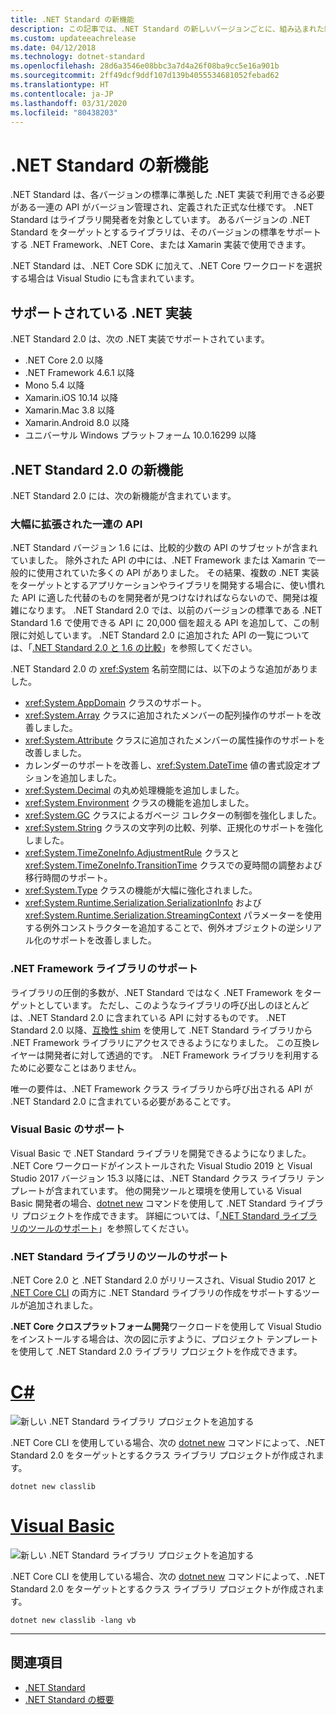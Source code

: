 ```yaml
---
title: .NET Standard の新機能
description: この記事では、.NET Standard の新しいバージョンごとに、組み込まれた新機能と機能強化をまとめます。
ms.custom: updateeachrelease
ms.date: 04/12/2018
ms.technology: dotnet-standard
ms.openlocfilehash: 28d6a3546e08bbc3a7d4a26f08ba9cc5e16a901b
ms.sourcegitcommit: 2ff49dcf9ddf107d139b4055534681052febad62
ms.translationtype: HT
ms.contentlocale: ja-JP
ms.lasthandoff: 03/31/2020
ms.locfileid: "80438203"
---
```

# <a name="whats-new-in-net-standard"></a>.NET Standard の新機能

.NET Standard は、各バージョンの標準に準拠した .NET 実装で利用できる必要がある一連の API がバージョン管理され、定義された正式な仕様です。 .NET Standard はライブラリ開発者を対象としています。 あるバージョンの .NET Standard をターゲットとするライブラリは、そのバージョンの標準をサポートする .NET Framework、.NET Core、または Xamarin 実装で使用できます。

.NET Standard は、.NET Core SDK に加えて、.NET Core ワークロードを選択する場合は Visual Studio にも含まれています。

## <a name="supported-net-implementations"></a>サポートされている .NET 実装

.NET Standard 2.0 は、次の .NET 実装でサポートされています。

- .NET Core 2.0 以降
- .NET Framework 4.6.1 以降
- Mono 5.4 以降
- Xamarin.iOS 10.14 以降
- Xamarin.Mac 3.8 以降
- Xamarin.Android 8.0 以降
- ユニバーサル Windows プラットフォーム 10.0.16299 以降

## <a name="whats-new-in-net-standard-20"></a>.NET Standard 2.0 の新機能

.NET Standard 2.0 には、次の新機能が含まれています。

### <a name="a-vastly-expanded-set-of-apis"></a>大幅に拡張された一連の API

.NET Standard バージョン 1.6 には、比較的少数の API のサブセットが含まれていました。 除外された API の中には、.NET Framework または Xamarin で一般的に使用されていた多くの API がありました。 その結果、複数の .NET 実装をターゲットとするアプリケーションやライブラリを開発する場合に、使い慣れた API に適した代替のものを開発者が見つけなければならないので、開発は複雑になります。 .NET Standard 2.0 では、以前のバージョンの標準である .NET Standard 1.6 で使用できる API に 20,000 個を超える API を追加して、この制限に対処しています。 .NET Standard 2.0 に追加された API の一覧については、「[.NET Standard 2.0 と 1.6 の比較](https://raw.githubusercontent.com/dotnet/standard/master/docs/versions/netstandard2.0_diff.md)」を参照してください。

.NET Standard 2.0 の <xref:System> 名前空間には、以下のような追加がありました。

- <xref:System.AppDomain> クラスのサポート。
- <xref:System.Array> クラスに追加されたメンバーの配列操作のサポートを改善しました。
- <xref:System.Attribute> クラスに追加されたメンバーの属性操作のサポートを改善しました。
- カレンダーのサポートを改善し、<xref:System.DateTime> 値の書式設定オプションを追加しました。
- <xref:System.Decimal> の丸め処理機能を追加しました。
- <xref:System.Environment> クラスの機能を追加しました。
- <xref:System.GC> クラスによるガベージ コレクターの制御を強化しました。
- <xref:System.String> クラスの文字列の比較、列挙、正規化のサポートを強化しました。
- <xref:System.TimeZoneInfo.AdjustmentRule> クラスと <xref:System.TimeZoneInfo.TransitionTime> クラスでの夏時間の調整および移行時間のサポート。
- <xref:System.Type> クラスの機能が大幅に強化されました。
- <xref:System.Runtime.Serialization.SerializationInfo> および <xref:System.Runtime.Serialization.StreamingContext> パラメーターを使用する例外コンストラクターを追加することで、例外オブジェクトの逆シリアル化のサポートを改善しました。

### <a name="support-for-net-framework-libraries"></a>.NET Framework ライブラリのサポート

ライブラリの圧倒的多数が、.NET Standard ではなく .NET Framework をターゲットとしています。 ただし、このようなライブラリの呼び出しのほとんどは、.NET Standard 2.0 に含まれている API に対するものです。 .NET Standard 2.0 以降、[互換性 shim](https://github.com/dotnet/standard/blob/master/docs/planning/netstandard-2.0/README.md#assembly-unification) を使用して .NET Standard ライブラリから .NET Framework ライブラリにアクセスできるようになりました。 この互換レイヤーは開発者に対して透過的です。 .NET Framework ライブラリを利用するために必要なことはありません。

唯一の要件は、.NET Framework クラス ライブラリから呼び出される API が .NET Standard 2.0 に含まれている必要があることです。

### <a name="support-for-visual-basic"></a>Visual Basic のサポート

Visual Basic で .NET Standard ライブラリを開発できるようになりました。 .NET Core ワークロードがインストールされた Visual Studio 2019 と Visual Studio 2017 バージョン 15.3 以降には、.NET Standard クラス ライブラリ テンプレートが含まれています。 他の開発ツールと環境を使用している Visual Basic 開発者の場合、[dotnet new](../../core/tools/dotnet-new.md) コマンドを使用して .NET Standard ライブラリ プロジェクトを作成できます。 詳細については、「[.NET Standard ライブラリのツールのサポート](#tooling-support-for-net-standard-libraries)」を参照してください。

### <a name="tooling-support-for-net-standard-libraries"></a>.NET Standard ライブラリのツールのサポート

.NET Core 2.0 と .NET Standard 2.0 がリリースされ、Visual Studio 2017 と [.NET Core CLI](../../core/tools/index.md) の両方に .NET Standard ライブラリの作成をサポートするツールが追加されました。

**.NET Core クロスプラットフォーム開発**ワークロードを使用して Visual Studio をインストールする場合は、次の図に示すように、プロジェクト テンプレートを使用して .NET Standard 2.0 ライブラリ プロジェクトを作成できます。

<!-- markdownlint-disable MD025 -->

# <a name="c"></a>[C#](#tab/csharp)

![新しい .NET Standard ライブラリ プロジェクトを追加する](./media/std-project-cs.png)

.NET Core CLI を使用している場合、次の [dotnet new](../../core/tools/dotnet-new.md) コマンドによって、.NET Standard 2.0 をターゲットとするクラス ライブラリ プロジェクトが作成されます。

```dotnetcli
dotnet new classlib
```

# <a name="visual-basic"></a>[Visual Basic](#tab/vb)

![新しい .NET Standard ライブラリ プロジェクトを追加する](./media/std-project-vb.png)

.NET Core CLI を使用している場合、次の [dotnet new](../../core/tools/dotnet-new.md) コマンドによって、.NET Standard 2.0 をターゲットとするクラス ライブラリ プロジェクトが作成されます。

```dotnetcli
dotnet new classlib -lang vb
```

---

## <a name="see-also"></a>関連項目

- [.NET Standard](../net-standard.md)
- [.NET Standard の概要](https://devblogs.microsoft.com/dotnet/introducing-net-standard/)
